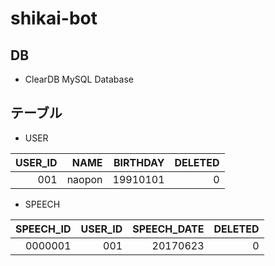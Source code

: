 # shikai-bot

## DB
- ClearDB MySQL Database

## テーブル
- USER

| USER_ID | NAME | BIRTHDAY | DELETED |
|--:|--:|--:|--:|
| 001 | naopon | 19910101 | 0 |

- SPEECH

| SPEECH_ID | USER_ID | SPEECH_DATE | DELETED |
|--:|--:|--:|--:|
| 0000001 | 001 | 20170623 | 0 |